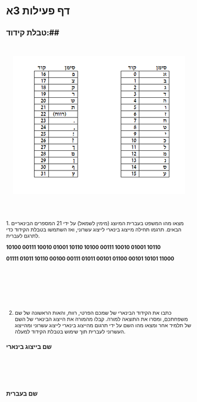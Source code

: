 
# דף פעילות 3א
## טבלת קידוד:##

<br>
<br>

<div id="container" align="center">
  <img class="img-responsive" src="img10.png" title=""/>
</div>
<br>
<br>
<br>
<br>
1. מצאו מהו המשפט בעברית המיוצג (מימין לשמאל) על ידי 21 המספרים הבינאריים הבאים.
תרגמו תחילה מייצוג בינארי לייצוג עשרוני,  ואז השתמשו בטבלת הקידוד כדי לתרגם לעברית.

**10100 00111 10010 01001 10110 10100 00111 10010 01001 10110**

**01111 01011  10110 00100 00111 01011 00101 01100 00101 10101 11000**

<br>
<br>
<br>
<br>
<br>
<br>


2. כתבו את הקידוד הבינארי של שמכם הפרטי, רווח, והאות הראשונה של שם משפחתכם, ומסרו את התוצאה למורה. קבלו מהמורה את הייצוג הבינארי של השם של תלמיד אחר ומצאו מהו השם על ידי תרגום מהייצוג בינארי לייצוג עשרוני ומהייצוג העשרוני לעברית תוך שימוש בטבלת הקידוד למעלה.

### שם בייצוג בינארי ###



<br>
<br>
<br>
<br>


### שם בעברית ###

<br>
<br>
<br>
<br>
